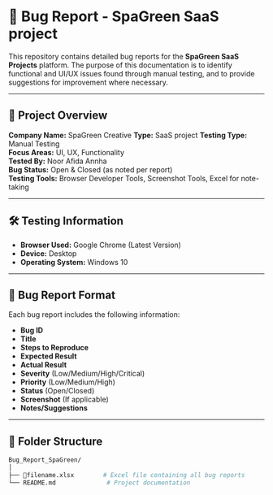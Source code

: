 # 🐞 Bug Report - SpaGreen SaaS project

This repository contains detailed bug reports for the **SpaGreen SaaS Projects** platform. The purpose of this documentation is to identify functional and UI/UX issues found through manual testing, and to provide suggestions for improvement where necessary.

---

## 📌 Project Overview

**Company Name:** SpaGreen Creative
**Type:** SaaS project
**Testing Type:** Manual Testing  
**Focus Areas:** UI, UX, Functionality  
**Tested By:** Noor Afida Annha  
**Bug Status:** Open & Closed (as noted per report)  
**Testing Tools:** Browser Developer Tools, Screenshot Tools, Excel for note-taking

---

## 🛠️ Testing Information

- **Browser Used:** Google Chrome (Latest Version)  
- **Device:** Desktop  
- **Operating System:** Windows 10  

---

## 📄 Bug Report Format

Each bug report includes the following information:

- **Bug ID**
- **Title**
- **Steps to Reproduce**
- **Expected Result**
- **Actual Result**
- **Severity** (Low/Medium/High/Critical)
- **Priority** (Low/Medium/High)
- **Status** (Open/Closed)
- **Screenshot** (If applicable)
- **Notes/Suggestions**

---

## 📁 Folder Structure

```bash
Bug_Report_SpaGreen/
│
├── 📄filename.xlsx        # Excel file containing all bug reports
└── README.md              # Project documentation

